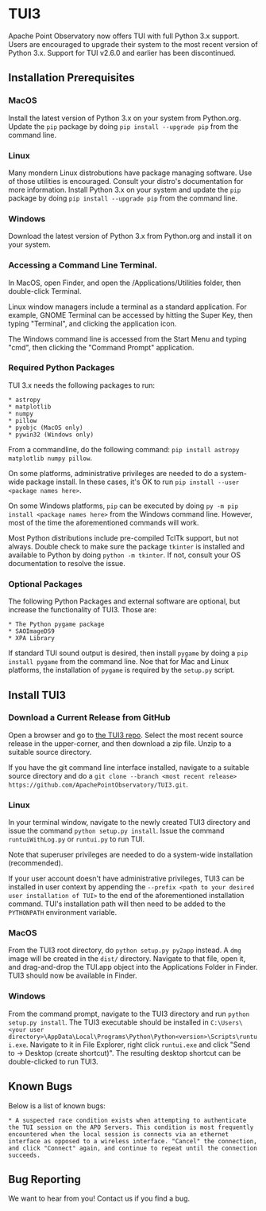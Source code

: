 # TUI3

Apache Point Observatory now offers TUI with full Python 3.x support. Users are encouraged to upgrade their system to the most recent version of Python 3.x. Support for TUI v2.6.0 and earlier has been discontinued.


## Installation Prerequisites

### MacOS

Install the latest version of Python 3.x on your system from Python.org. Update the ```pip``` package by doing ```pip install --upgrade pip``` from the command line.


### Linux

Many mondern Linux distrobutions have package managing software. Use of those utilities is encouraged. Consult your distro's documentation for more information. Install Python 3.x on your system and update the ```pip``` package by doing ```pip install --upgrade pip``` from the command line.


### Windows

Download the latest version of Python 3.x from Python.org and install it on your system.


### Accessing a Command Line Terminal.

In MacOS, open Finder, and open the /Applications/Utilities folder, then double-click Terminal.

Linux window managers include a terminal as a standard application. For example, GNOME Terminal can be accessed by hitting the Super Key, then typing "Terminal", and clicking the application icon.

The Windows command line is accessed from the Start Menu and typing "cmd", then clicking the "Command Prompt" application.


### Required Python Packages

TUI 3.x needs the following packages to run:

	* astropy
	* matplotlib
	* numpy
	* pillow
	* pyobjc (MacOS only)
	* pywin32 (Windows only)

From a commandline, do the following command: ```pip install astropy matplotlib numpy pillow```.

On some platforms, administrative privileges are needed to do a system-wide package install. In these cases, it's OK to run ```pip install --user <package names here>```.

On some Windows platforms, ```pip``` can be executed by doing ```py -m pip install <package names here>``` from the Windows command line. However, most of the time the aforementioned commands will work.

Most Python distributions include pre-compiled TclTk support, but not always. Double check to make sure the package ```tkinter``` is installed and available to Python by doing ```python -m tkinter```. If not, consult your OS documentation to resolve the issue.


### Optional Packages

The following Python Packages and external software are optional, but increase the functionality of TUI3. Those are:

	* The Python pygame package
	* SAOImageDS9
	* XPA Library

If standard TUI sound output is desired, then install ```pygame``` by doing a ```pip install pygame``` from the command line. Noe that for Mac and Linux platforms, the installation of ```pygame``` is required by the ```setup.py``` script.


## Install TUI3

### Download a Current Release from GitHub

Open a browser and go to [the TUI3 repo](https://github.com/ApachePointObservatory/TUI3). Select the most recent source release in the upper-corner, and then download a zip file. Unzip to a suitable source directory.

If you have the git command line interface installed, navigate to a suitable source directory and do a ```git clone --branch <most recent release> https://github.com/ApachePointObservatory/TUI3.git```.


### Linux

In your terminal window, navigate to the newly created TUI3 directory and issue the command ```python setup.py install```. Issue the command ```runtuiWithLog.py``` or ```runtui.py``` to run TUI.

Note that superuser privileges are needed to do a system-wide installation (recommended).

If your user account doesn't have administrative privileges, TUI3 can be installed in user context by appending the ```--prefix <path to your desired user installation of TUI>``` to the end of the aforementioned installation command. TUI's installation path will then need to be added to the ```PYTHONPATH``` environment variable.


### MacOS

From the TUI3 root directory, do ```python setup.py py2app``` instead. A ```dmg``` image will be created in the ```dist/``` directory. Navigate to that file, open it, and drag-and-drop the TUI.app object into the Applications Folder in Finder. TUI3 should now be available in Finder.


### Windows

From the command prompt, navigate to the TUI3 directory and run ```python setup.py install```. The TUI3 executable should be installed in ```C:\Users\<your user directory>\AppData\Local\Programs\Python\Python<version>\Scripts\runtui.exe```. Navigate to it in File Explorer, right click ```runtui.exe``` and click "Send to -> Desktop (create shortcut)". The resulting desktop shortcut can be double-clicked to run TUI3.


## Known Bugs

Below is a list of known bugs:

	* A suspected race condition exists when attempting to authenticate the TUI session on the APO Servers. This condition is most frequently encountered when the local session is connects via an ethernet interface as opposed to a wireless interface. "Cancel" the connection, and click "Connect" again, and continue to repeat until the connection succeeds.


## Bug Reporting

We want to hear from you! Contact us if you find a bug.
